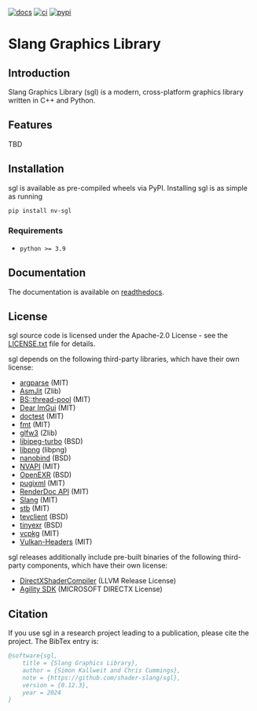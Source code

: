 [![docs][1]][2] [![ci][3]][4] [![pypi][5]][6]

# Slang Graphics Library

[1]: https://readthedocs.org/projects/nv-sgl/badge/?version=latest
[2]: https://nv-sgl.readthedocs.io/en/latest/
[3]: https://github.com/shader-slang/sgl/actions/workflows/ci.yml/badge.svg
[4]: https://github.com/shader-slang/sgl/actions/workflows/ci.yml
[5]: https://img.shields.io/pypi/v/nv-sgl.svg?color=green
[6]: https://pypi.org/pypi/nv-sgl

## Introduction

Slang Graphics Library (sgl) is a modern, cross-platform graphics library written in C++ and Python.

## Features

TBD

## Installation

sgl is available as pre-compiled wheels via PyPI. Installing sgl is as simple as running

```bash
pip install nv-sgl
```

### Requirements

- `python >= 3.9`

## Documentation

The documentation is available on [readthedocs][2].

## License

sgl source code is licensed under the Apache-2.0 License - see the [LICENSE.txt](LICENSE.txt) file for details.

sgl depends on the following third-party libraries, which have their own license:

- [argparse](https://github.com/p-ranav/argparse) (MIT)
- [AsmJit](https://github.com/asmjit/asmjit) (Zlib)
- [BS::thread-pool](https://github.com/bshoshany/thread-pool) (MIT)
- [Dear ImGui](https://github.com/ocornut/imgui) (MIT)
- [doctest](https://github.com/doctest/doctest) (MIT)
- [fmt](https://fmt.dev/latest/index.html) (MIT)
- [glfw3](https://www.glfw.org/) (Zlib)
- [libjpeg-turbo](https://libjpeg-turbo.org/) (BSD)
- [libpng](http://www.libpng.org/pub/png/libpng.html) (libpng)
- [nanobind](https://github.com/wjakob/nanobind) (BSD)
- [NVAPI](https://github.com/NVIDIA/nvapi) (MIT)
- [OpenEXR](https://openexr.com/en/latest/) (BSD)
- [pugixml](https://pugixml.org/) (MIT)
- [RenderDoc API](https://github.com/baldurk/renderdoc) (MIT)
- [Slang](https://github.com/shader-slang/slang) (MIT)
- [stb](https://github.com/nothings/stb) (MIT)
- [tevclient](https://github.com/skallweitNV/tevclient) (BSD)
- [tinyexr](https://github.com/syoyo/tinyexr) (BSD)
- [vcpkg](https://vcpkg.io/en/) (MIT)
- [Vulkan-Headers](https://github.com/KhronosGroup/Vulkan-Headers) (MIT)

sgl releases additionally include pre-built binaries of the following third-party components, which have their own license:

- [DirectXShaderCompiler](https://github.com/microsoft/DirectXShaderCompiler) (LLVM Release License)
- [Agility SDK](https://devblogs.microsoft.com/directx/directx12agility) (MICROSOFT DIRECTX License)

## Citation

If you use sgl in a research project leading to a publication, please cite the project. The BibTex entry is:

```bibtex
@software{sgl,
    title = {Slang Graphics Library},
    author = {Simon Kallweit and Chris Cummings},
    note = {https://github.com/shader-slang/sgl},
    version = {0.12.3},
    year = 2024
}
```
